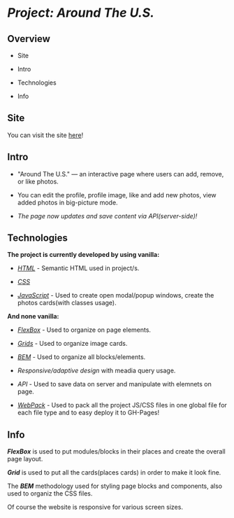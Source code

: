 # ***Project: Around The U.S.***

  

## Overview

* Site

* Intro

* Technologies

* Info

  

##  **Site**

  

You can visit the site [here](https://arte504.github.io/web_project_4/)!

  

## **Intro**

  

- "Around The U.S." — an interactive page where users can add, remove, or like photos.

- You can edit the profile, profile image, like and add new photos, view added photos in big-picture mode.

- *The page now updates and save content via API(server-side)!*

  

## **Technologies**

  

**The project is currently developed by using vanilla:**

* [*HTML*](https://developer.mozilla.org/en-US/docs/Glossary/HTML) - Semantic HTML used in project/s. 

* [*CSS*](https://developer.mozilla.org/en-US/docs/Web/CSS)

* [*JavaScript*](https://developer.mozilla.org/en-US/docs/Web/JavaScript) - Used to create open modal/popup windows, create the photos cards(with classes usage).

  

**And none vanilla:**

* [*FlexBox*](https://developer.mozilla.org/en-US/docs/Learn/CSS/CSS_layout/Flexbox) - Used to organize on page elements.

* [*Grids*](https://developer.mozilla.org/en-US/docs/Learn/CSS/CSS_layout/Grids) - Used to organize image cards.

* [*BEM*](http://getbem.com/naming/) - Used to organize all blocks/elements.

* *Responsive/adaptive design* with meadia query usage.

* *API* - Used to save data on server and manipulate with elemnets on page.

* [*WebPack*](https://webpack.js.org/) - Used to pack all the project JS/CSS files in one global file for each file type and to easy deploy it to GH-Pages! 



##  **Info**



***FlexBox*** is used to put modules/blocks in their places and create the overall page layout.

***Grid*** is used to put all the cards(places cards) in order to make it look fine.

The ***BEM*** methodology used for styling page blocks and components, also used to organiz the CSS files.

Of course the website is responsive for various screen sizes.